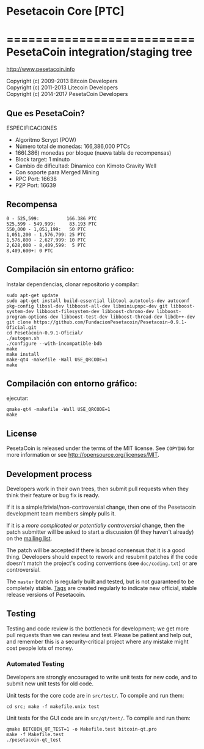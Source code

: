 # Pesetacoin Core [PTC]
==========================
PesetaCoin integration/staging tree
================================

http://www.pesetacoin.info

Copyright (c) 2009-2013 Bitcoin Developers<br />
Copyright (c) 2011-2013 Litecoin Developers<br />
Copyright (c) 2014-2017 PesetaCoin Developers


Que es PesetaCoin?
----------------
ESPECIFICACIONES

- Algoritmo Scrypt (POW)
- Número total de monedas: 166,386,000 PTCs 
- 166(.386) monedas por bloque (nueva tabla de recompensas)
- Block target: 1 minuto 
- Cambio de dificultad: Dinamico con Kimoto Gravity Well
- Con soporte para Merged Mining
- RPC Port: 16638
- P2P Port: 16639

Recompensa
----------------------------------

    0 - 525,599:          166.386 PTC
    525,599 - 549,999:     83.193 PTC
    550,000 - 1,051,199:   50 PTC
    1,051,200 - 1,576,799: 25 PTC
    1,576,800 - 2,627,999: 10 PTC
    2,628,000 - 8,409,599:  5 PTC
    8,409,600+: 0 PTC
    
Compilación sin entorno gráfico:
----------------------------------

 
Instalar dependencias, clonar repositorio y compilar: 

	sudo apt-get update
	sudo apt-get install build-essential libtool autotools-dev autoconf pkg-config libssl-dev libboost-all-dev libminiupnpc-dev git libboost-system-dev libboost-filesystem-dev libboost-chrono-dev libboost-program-options-dev libboost-test-dev libboost-thread-dev libdb++-dev
	git clone https://github.com/FundacionPesetacoin/Pesetacoin-0.9.1-Oficial.git
	cd Pesetacoin-0.9.1-Oficial/
	./autogen.sh
	./configure --with-incompatible-bdb
	make
	make install
	make-qt4 -makefile -Wall USE_QRCODE=1
	make 
 
	

Compilación con entorno gráfico:
----------------------------------

ejecutar:
 
	qmake-qt4 -makefile -Wall USE_QRCODE=1
	make 



License
-------

PesetaCoin is released under the terms of the MIT license. See `COPYING` for more
information or see http://opensource.org/licenses/MIT.

Development process
-------------------

Developers work in their own trees, then submit pull requests when they think
their feature or bug fix is ready.

If it is a simple/trivial/non-controversial change, then one of the Pesetacoin
development team members simply pulls it.

If it is a *more complicated or potentially controversial* change, then the patch
submitter will be asked to start a discussion (if they haven't already) on the
[mailing list](http://sourceforge.net/mailarchive/forum.php?forum_name=bitcoin-development).

The patch will be accepted if there is broad consensus that it is a good thing.
Developers should expect to rework and resubmit patches if the code doesn't
match the project's coding conventions (see `doc/coding.txt`) or are
controversial.

The `master` branch is regularly built and tested, but is not guaranteed to be
completely stable. [Tags](https://github.com/bitcoin/bitcoin/tags) are created
regularly to indicate new official, stable release versions of Pesetacoin.

Testing
-------

Testing and code review is the bottleneck for development; we get more pull
requests than we can review and test. Please be patient and help out, and
remember this is a security-critical project where any mistake might cost people
lots of money.

### Automated Testing

Developers are strongly encouraged to write unit tests for new code, and to
submit new unit tests for old code.

Unit tests for the core code are in `src/test/`. To compile and run them:

    cd src; make -f makefile.unix test

Unit tests for the GUI code are in `src/qt/test/`. To compile and run them:

    qmake BITCOIN_QT_TEST=1 -o Makefile.test bitcoin-qt.pro
    make -f Makefile.test
    ./pesetacoin-qt_test

